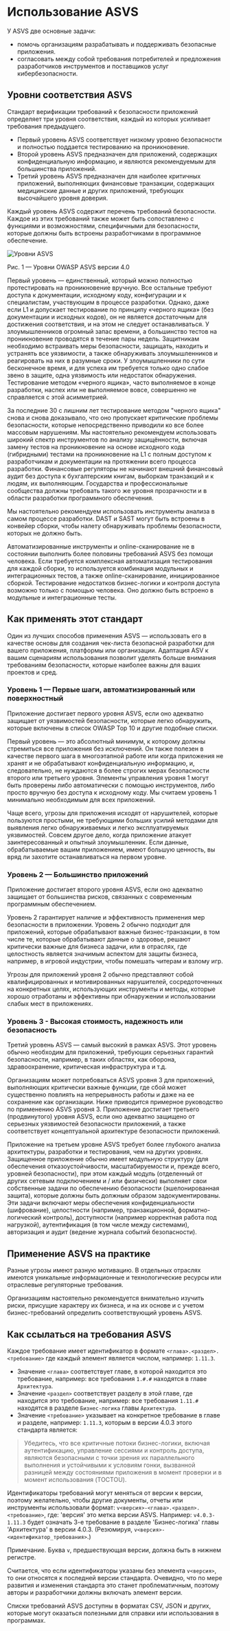 # Использование ASVS

У ASVS две основные задачи:

* помочь организациям разрабатывать и поддерживать безопасные приложения.
* согласовать между собой требования потребителей и предложения разработчиков инструментов и поставщиков услуг кибербезопасности.

## Уровни соответствия ASVS

Стандарт верификации требований к безопасности приложений определяет три уровня соответствия, каждый из которых усиливает требования предыдущего.

* Первый уровень ASVS соответствует низкому уровню безопасности и полностью поддается тестированию на проникновение.
* Второй уровень ASVS предназначен для приложений, содержащих конфиденциальную информацию, и являются рекомендуемым для большинства приложений.
* Третий уровень ASVS предназначен для наиболее критичных приложений, выполняющих финансовые транзакции, содержащих медицинские данные и других приложений, требующих высочайшего уровня доверия.

Каждый уровень ASVS содержит перечень требований безопасности. Каждое из этих требований также может быть сопоставлено с функциями и возможностями, специфичными для безопасности, которые должны быть встроены разработчиками в программное обеспечение.

![Уровни ASVS](https://raw.githubusercontent.com/OWASP/ASVS/master/4.0/images/asvs_40_levels.png "Уровни ASVS")

Рис. 1 — Уровни OWASP ASVS версии 4.0

Первый уровень — единственный, который можно полностью протестировать на проникновение вручную. Все остальные требуют доступа к документации, исходному коду, конфигурации и к специалистам, участвующим в процессе разработки. Однако, даже если L1 и допускает тестирование по принципу «черного ящика» (без документации и исходных кодов), он не является достаточным для достижения соответствия, и на этом не следует останавливаться. У злоумышленников огромный запас времени, а большинство тестов на проникновение проводятся в течение пары недель. Защитникам необходимо встраивать меры безопасности, защищать, находить и устранять все уязвимости, а также обнаруживать злоумышленников и реагировать на них в разумные сроки. У злоумышленники по сути бесконечное время, и для успеха им требуется только одно слабое звено в защите, одна уязвимость или недостаток обнаружения. Тестирование методом «черного ящика», часто выполняемое в конце разработки, наспех или не выполняемое вовсе, совершенно не справляется с этой асимметрией.

За последние 30 с лишним лет тестирование методом "черного ящика" снова и снова доказывало, что оно пропускает критические проблемы безопасности, которые непосредственно приводили ко все более массовым нарушениям. Мы настоятельно рекомендуем использовать широкий спектр инструментов по анализу защищённости, включая замену тестов на проникновение на основе исходного кода (гибридными) тестами на проникновение на L1 с полным доступом к разработчикам и документации на протяжении всего процесса разработки. Финансовые регуляторы не начинают внешний финансовый аудит без доступа к бухгалтерским книгам, выборкам транзакций и к людям, их выполняющим. Государства и профессиональные сообщества должны требовать такого же уровня прозрачности и в области разработки программного обеспечения.

Мы настоятельно рекомендуем использовать инструменты анализа в самом процессе разработки. DAST и SAST могут быть встроены в конвейер сборки, чтобы налету обнаруживать проблемы безопасности, которых не должно быть.

Автоматизированные инструменты и online-сканирование не в состоянии выполнить более половины требований ASVS без помощи человека. Если требуется комплексная автоматизация тестирования для каждой сборки, то используется комбинация модульных и интеграционных тестов, а также online-сканирование, инициированное сборкой. Тестирование недостатков бизнес-логики и контроля доступа возможно только с помощью человека. Оно должно быть встроено в модульные и интеграционные тесты.

## Как применять этот стандарт

Один из лучших способов применения ASVS — использовать его в качестве основы для создания чек-листа безопасной разработки для вашего приложения, платформы или организации. Адаптация ASV к вашим сценариям использования позволит уделять больше внимания требованиям безопасности, которые наиболее важны для ваших проектов и сред.

### Уровень 1 — Первые шаги, автоматизированный или поверхностный

Приложение достигает первого уровня ASVS, если оно адекватно защищает от уязвимостей безопасности, которые легко обнаружить, которые включены в список OWASP Top 10 и другие подобные списки.

Первый уровень — это абсолютный минимум, к которому должны стремиться все приложения без исключений. Он также полезен в качестве первого шага в многоэтапной работе или когда приложения не хранят и не обрабатывают конфиденциальную информацию, и, следовательно, не нуждаются в более строгих мерах безопасности второго или третьего уровня. Элементы управления уровня 1 могут быть проверены либо автоматически с помощью инструментов, либо просто вручную без доступа к исходному коду. Мы считаем уровень 1 минимально необходимым для всех приложений.

Чаще всего, угрозы для приложения исходят от нарушителей, которые пользуются простыми, не требующими больших усилий методами для выявления легко обнаруживаемых и легко эксплуатируемых уязвимостей. Совсем другое дело, когда приложение атакует заинтересованный и опытный злоумышленник. Если данные, обрабатываемые вашим приложением, имеют большую ценность, вы вряд ли захотите останавливаться на первом уровне.

### Уровень 2 — Большинство приложений

Приложение достигает второго уровня ASVS, если оно адекватно защищает от большинства рисков, связанных с современным программным обеспечением.

Уровень 2 гарантирует наличие и эффективность применения мер безопасности в приложении. Уровень 2 обычно подходит для приложений, которые обрабатывают важные бизнес-транзакции, в том числе те, которые обрабатывают данные о здоровье, решают критически важные для бизнеса задачи, или в отраслях, где целостность является значимым аспектом для защиты бизнеса, например, в игровой индустрии, чтобы помешать читерам и взлому игр.

Угрозы для приложений уровня 2 обычно представляют собой квалифицированных и мотивированных нарушителей, сосредоточенных на конкретных целях, использующих инструменты и методы, которые хорошо отработаны и эффективны при обнаружении и использовании слабых мест в приложениях.

### Уровень 3 - Высокая стоимость, надежность или безопасность

Третий уровень ASVS — самый высокий в рамках ASVS. Этот уровень обычно необходим для приложений, требующих серьезных гарантий безопасности, например, в таких областях, как оборона, здравоохранение, критическая инфраструктура и т.д.

Организациям может потребоваться ASVS уровня 3 для приложений, выполняющих критически важные функции, где сбой может существенно повлиять на непрерывность работы и даже на ее сохранение как организации. Ниже приводится примерное руководство по применению ASVS уровня 3. Приложение достигает третьего (продвинутого) уровня ASVS, если оно адекватно защищено от серьезных уязвимостей безопасности приложений, а также соответствует концептуальной архитектуре безопасности приложений.

Приложение на третьем уровне ASVS требует более глубокого анализа архитектуры, разработки и тестирования, чем на других уровнях. Защищенное приложение обычно имеет модульную структуру (для обеспечения отказоустойчивости, масштабируемости и, прежде всего, уровней безопасности), при этом каждый модуль (отделенный от других сетевым подключением и / или физически) выполняет свои собственные задачи по обеспечению безопасности (эшелонированная защита), которые должны быть должным образом задокументированы. Эти задачи включают меры обеспечения конфиденциальности (шифрование), целостности (например, транзакционной, форматно-логический контроль), доступности (например корректная работа под нагрузкой), аутентификация (в том числе между системами), авторизация и аудит (ведение журнала событий безопасности).

## Применение ASVS на практике

Разные угрозы имеют разную мотивацию. В отдельных отраслях имеются уникальные информационные и технологические ресурсы или отраслевые регуляторные требования.

Организациям настоятельно рекомендуется внимательно изучить риски, присущие характеру их бизнеса, и на их основе и с учетом бизнес-требований определить соответствующий уровень ASVS.

## Как ссылаться на требования ASVS

Каждое требование имеет идентификатор в формате `<глава>.<раздел>.<требование>` где каждый элемент является числом, например: `1.11.3`.

* Значение `<глава>` соответствует главе, в которой находится это требование, например: все требования `1.#.#` находятся в главе `Архитектура`.
* Значение `<раздел>` соответствует разделу в этой главе, где находится это требование, например: все требования `1.11.#` находятся в разделе `Бизнес-логика` главы `Архитектура`.
* Значение `<требование>` указывает на конкретное требование в главе и разделе, например: `1.11.3`, которым в версии 4.0.3 этого стандарта является:

> Убедитесь, что все критичные потоки бизнес-логики, включая аутентификацию, управление сессиями и контроль доступа, являются безопасными с точки зрения их параллельного выполнения и устойчивыми к условиям гонки, вызванной разницей между состояниями приложения в момент проверки и в момент использования (TOCTOU).

Идентификаторы требований могут меняться от версии к версии, поэтому желательно, чтобы другие документы, отчеты или инструменты использовали формат: `v<версия>-<глава>.<раздел>.<требование>`, где: 'версия' это метка версии ASVS. Например: `v4.0.3-1.11.3` будет означать 3-е требование в разделе 'Бизнес-логика' главы 'Архитектура' в версии 4.0.3. (Резюмируя, `v<версия>-<идентификатор_требования>`.)

Примечание. Буква `v`, предшествующая версии, должна быть в нижнем регистре.

Считается, что если идентификаторы указаны без элемента `v<версия>`, то они относятся к последней версии стандарта. Очевидно, что по мере развития и изменения стандарта это станет проблематичным, поэтому авторы и разработчики должны включать элемент версии.

Списки требований ASVS доступны в форматах CSV, JSON и других, которые могут оказаться полезными для справки или использования в программах.
